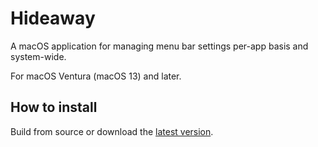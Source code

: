 # Hideaway
A macOS application for managing menu bar settings per-app basis and system-wide.

For macOS Ventura (macOS 13) and later.

## How to install
Build from source or download the [latest version](https://github.com/kuglee/Hideaway/releases/latest).
